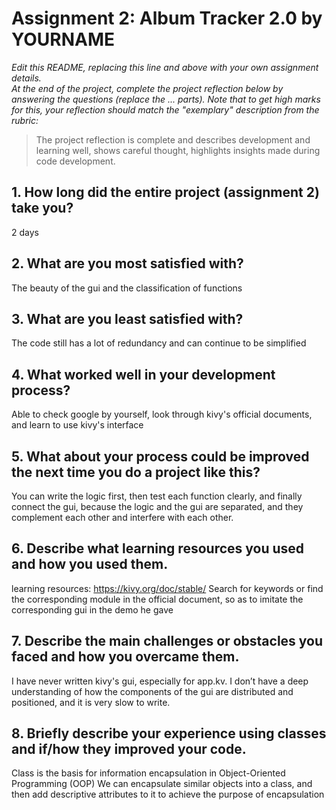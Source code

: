 # Assignment 2: Album Tracker 2.0 by YOURNAME

_Edit this README, replacing this line and above with your own assignment details._  
_At the end of the project, complete the project reflection below by answering the questions (replace the ... parts)._
_Note that to get high marks for this, your reflection should match the "exemplary" description from the rubric:_

> The project reflection is complete and describes development and learning well, shows careful thought, highlights insights made during code development.


## 1. How long did the entire project (assignment 2) take you?
2 days

## 2. What are you most satisfied with?
The beauty of the gui and the classification of functions

## 3. What are you least satisfied with?
The code still has a lot of redundancy and can continue to be simplified

## 4. What worked well in your development process?
Able to check google by yourself, look through kivy's official documents, and learn to use kivy's interface

## 5. What about your process could be improved the next time you do a project like this?
You can write the logic first, then test each function clearly, and finally connect the gui, because the logic and the gui are separated, and they complement each other and interfere with each other.

## 6. Describe what learning resources you used and how you used them.
learning resources: https://kivy.org/doc/stable/
Search for keywords or find the corresponding module in the official document, so as to imitate the corresponding gui in the demo he gave

## 7. Describe the main challenges or obstacles you faced and how you overcame them.
I have never written kivy's gui, especially for app.kv. I don’t have a deep understanding of how the components of the gui are distributed and positioned, and it is very slow to write.

## 8. Briefly describe your experience using classes and if/how they improved your code.
Class is the basis for information encapsulation in Object-Oriented Programming (OOP)
We can encapsulate similar objects into a class, and then add descriptive attributes to it to achieve the purpose of encapsulation